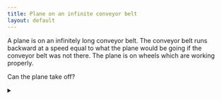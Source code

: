 ```yaml
---
title: Plane on an infinite conveyor belt
layout: default
---
```


A plane is on an infinitely long conveyor belt. The conveyor belt runs backward
at a speed equal to what the plane would be going if the conveyor belt was not
there. The plane is on wheels which are working properly.

Can the plane take off?

<details><summary></summary>

Yes, the plane can take off.

### Proof

The power for the engines come from the turbines, which is acting against the
air. Thus the plane will develop a velocity relative to the air around it. With
enough thrust it will gain enough speed relative to the air to take off.

The conveyor belt only acts on the wheels, making them rotate faster, but does
not impede the motion of the plane.

</details>
